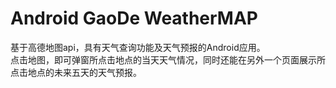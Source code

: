 # Android GaoDe WeatherMAP
基于高德地图api，具有天气查询功能及天气预报的Android应用。  
点击地图，即可弹窗所点击地点的当天天气情况，同时还能在另外一个页面展示所点击地点的未来五天的天气预报。  

